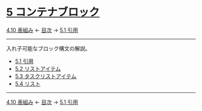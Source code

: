 # [5 コンテナブロック](https://higuma.github.io/github-markdown-guide/#container-blocks)

[4.10 表組み](tables-extension.md)
← [目次](index.md) →
[5.1 引用](block-quotes.md)

------------------------------------------------------------------------

入れ子可能なブロック構文の解説。


* [5.1 引用](block-quotes.md)
* [5.2 リストアイテム](list-items.d)
* [5.3 タスクリストアイテム](task-list-items-extension.md)
* [5.4 リスト](lists.md)

------------------------------------------------------------------------

[4.10 表組み](tables-extension.md)
← [目次](index.md) →
[5.1 引用](block-quotes.md)
